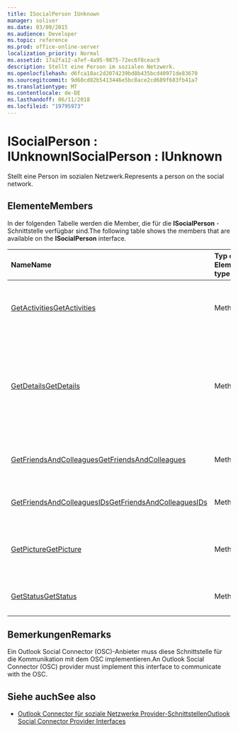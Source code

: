 ```yaml
---
title: ISocialPerson IUnknown
manager: soliver
ms.date: 03/09/2015
ms.audience: Developer
ms.topic: reference
ms.prod: office-online-server
localization_priority: Normal
ms.assetid: 17a2fa12-a7ef-4a95-9875-72ec6f8ceac9
description: Stellt eine Person im sozialen Netzwerk.
ms.openlocfilehash: d6fca18ac2d2074239bd8b435bcd40971de83670
ms.sourcegitcommit: 9d60cd82b5413446e5bc8ace2cd689f683fb41a7
ms.translationtype: MT
ms.contentlocale: de-DE
ms.lasthandoff: 06/11/2018
ms.locfileid: "19795973"
---
```

# <a name="isocialperson--iunknown"></a><span data-ttu-id="d193a-103">ISocialPerson : IUnknown</span><span class="sxs-lookup"><span data-stu-id="d193a-103">ISocialPerson : IUnknown</span></span>

<span data-ttu-id="d193a-104">Stellt eine Person im sozialen Netzwerk.</span><span class="sxs-lookup"><span data-stu-id="d193a-104">Represents a person on the social network.</span></span>
  
## <a name="members"></a><span data-ttu-id="d193a-105">Elemente</span><span class="sxs-lookup"><span data-stu-id="d193a-105">Members</span></span>

<span data-ttu-id="d193a-106">In der folgenden Tabelle werden die Member, die für die **ISocialPerson** -Schnittstelle verfügbar sind.</span><span class="sxs-lookup"><span data-stu-id="d193a-106">The following table shows the members that are available on the **ISocialPerson** interface.</span></span> 
  
|<span data-ttu-id="d193a-107">**Name**</span><span class="sxs-lookup"><span data-stu-id="d193a-107">**Name**</span></span>|<span data-ttu-id="d193a-108">**Typ des Elements**</span><span class="sxs-lookup"><span data-stu-id="d193a-108">**Member type**</span></span>|<span data-ttu-id="d193a-109">**Beschreibung**</span><span class="sxs-lookup"><span data-stu-id="d193a-109">**Description**</span></span>|
|:-----|:-----|:-----|
|[<span data-ttu-id="d193a-110">GetActivities</span><span class="sxs-lookup"><span data-stu-id="d193a-110">GetActivities</span></span>](isocialperson-getactivities.md) <br/> |<span data-ttu-id="d193a-111">Methode</span><span class="sxs-lookup"><span data-stu-id="d193a-111">Method</span></span>  <br/> |<span data-ttu-id="d193a-112">Diese Methode ist seit Outlook Social Connector 2013 veraltet.</span><span class="sxs-lookup"><span data-stu-id="d193a-112">This method has been deprecated since Outlook Social Connector 2013.</span></span>  <br/> |
|[<span data-ttu-id="d193a-113">GetDetails</span><span class="sxs-lookup"><span data-stu-id="d193a-113">GetDetails</span></span>](isocialperson-getdetails.md) <br/> |<span data-ttu-id="d193a-114">Methode</span><span class="sxs-lookup"><span data-stu-id="d193a-114">Method</span></span>  <br/> |<span data-ttu-id="d193a-115">Ruft eine Zeichenfolge, die Details zu einem Profilbild der Person ein, beispielsweise den Vornamen, Nachnamen sowie eine URL darstellt.</span><span class="sxs-lookup"><span data-stu-id="d193a-115">Gets a string that represents details for the person, such as the first name, last name, and a URL to a profile picture.</span></span>  <br/> |
|[<span data-ttu-id="d193a-116">GetFriendsAndColleagues</span><span class="sxs-lookup"><span data-stu-id="d193a-116">GetFriendsAndColleagues</span></span>](isocialperson-getfriendsandcolleagues.md) <br/> |<span data-ttu-id="d193a-117">Methode</span><span class="sxs-lookup"><span data-stu-id="d193a-117">Method</span></span>  <br/> |<span data-ttu-id="d193a-118">Ruft eine Zeichenfolge, die eine Auflistung von Personen darstellt.</span><span class="sxs-lookup"><span data-stu-id="d193a-118">Gets a string that represents a collection of people.</span></span>  <br/> |
|[<span data-ttu-id="d193a-119">GetFriendsAndColleaguesIDs</span><span class="sxs-lookup"><span data-stu-id="d193a-119">GetFriendsAndColleaguesIDs</span></span>](isocialperson-getfriendsandcolleaguesids.md) <br/> |<span data-ttu-id="d193a-120">Methode</span><span class="sxs-lookup"><span data-stu-id="d193a-120">Method</span></span>  <br/> |<span data-ttu-id="d193a-121">Diese Methode wird derzeit nicht unterstützt.</span><span class="sxs-lookup"><span data-stu-id="d193a-121">This method is currently not supported.</span></span>  <br/> |
|[<span data-ttu-id="d193a-122">GetPicture</span><span class="sxs-lookup"><span data-stu-id="d193a-122">GetPicture</span></span>](isocialperson-getpicture.md) <br/> |<span data-ttu-id="d193a-123">Methode</span><span class="sxs-lookup"><span data-stu-id="d193a-123">Method</span></span>  <br/> |<span data-ttu-id="d193a-124">Ruft ein Array von Bytes, die die Bildressource der Person enthält.</span><span class="sxs-lookup"><span data-stu-id="d193a-124">Gets an array of bytes that contains the picture resource for the person.</span></span>  <br/> |
|[<span data-ttu-id="d193a-125">GetStatus</span><span class="sxs-lookup"><span data-stu-id="d193a-125">GetStatus</span></span>](isocialperson-getstatus.md) <br/> |<span data-ttu-id="d193a-126">Methode</span><span class="sxs-lookup"><span data-stu-id="d193a-126">Method</span></span>  <br/> |<span data-ttu-id="d193a-127">Diese Methode wird derzeit nicht unterstützt.</span><span class="sxs-lookup"><span data-stu-id="d193a-127">This method is currently not supported.</span></span>  <br/> |
   
## <a name="remarks"></a><span data-ttu-id="d193a-128">Bemerkungen</span><span class="sxs-lookup"><span data-stu-id="d193a-128">Remarks</span></span>

<span data-ttu-id="d193a-129">Ein Outlook Social Connector (OSC)-Anbieter muss diese Schnittstelle für die Kommunikation mit dem OSC implementieren.</span><span class="sxs-lookup"><span data-stu-id="d193a-129">An Outlook Social Connector (OSC) provider must implement this interface to communicate with the OSC.</span></span>
  
## <a name="see-also"></a><span data-ttu-id="d193a-130">Siehe auch</span><span class="sxs-lookup"><span data-stu-id="d193a-130">See also</span></span>

- [<span data-ttu-id="d193a-131">Outlook Connector für soziale Netzwerke Provider-Schnittstellen</span><span class="sxs-lookup"><span data-stu-id="d193a-131">Outlook Social Connector Provider Interfaces</span></span>](outlook-social-connector-provider-interfaces.md)

